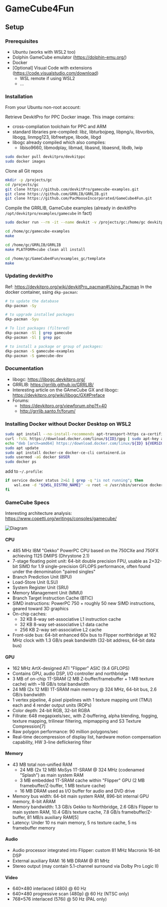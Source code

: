 # GameCube4Fun

## Setup

### Prerequisites

 - Ubuntu (works with WSL2 too)
 - Dolphin GameCube emulator (https://dolphin-emu.org/)
 - Docker
 - [Optional] Visual Code with extensions (https://code.visualstudio.com/download)
   - WSL remote if using WSL2
   - ...  

### Installation

From your Ubuntu non-root account:

Retrieve DevkitPro for PPC Docker image. This image contains:
 - cross-compliation toolchain for PPC and ARM
 - standard libraries pre-compiled: libz, libturbojpeg, libpng/u, libvorbis, libogg, linmpg123, libfreetype, libode, libgd
 - libogc already compiled which also compiles:
   - libiso9660, libmodplay, libmad, libasnd, libaesnd, libdb, lwip

````bash
sudo docker pull devkitpro/devkitppc
sudo docker images
````

Clone all Git repos

````bash
mkdir -p /projects/gc
cd /projects/gc
git clone https://github.com/devkitPro/gamecube-examples.git
git clone https://github.com/GRRLIB/GRRLIB.git
git clone https://github.com/PacMooseIncorporated/GameCube4Fun.git
````

Compile the GRRLIB, GameCube examples (already in devkitPro `/opt/devkitpro/examples/gamecube` in fact)

````bash
sudo docker run --rm -it --name devkit -v /projects/gc:/home/gc devkitpro/devkitppc bash

cd /home/gc/gamecube-examples
make

cd /home/gc/GRRLIB/GRRLIB
make PLATFORM=cube clean all install

cd /home/gc/GameCube4Fun/examples_gc/template
make
````

### Updating devkitPro

Ref: https://devkitpro.org/wiki/devkitPro_pacman#Using_Pacman
In the docker container, ssing `dkp-pacman`:

````bash
# to update the database
dkp-pacman -Sy

# to upgrade installed packages
dkp-pacman -Syu

# To list packages (filtered)
dkp-pacman -Sl | grep gamecube
dkp-pacman -Sl | grep ppc

# to install a package or group of packages:
dkp-pacman -S gamecube-examples
dkp-pacman -S gamecube-dev
````

### Documentation

 - libogc: https://libogc.devkitpro.org/
 - GRRLIB: https://grrlib.github.io/GRRLIB/
 - Interesting article on the GAmeCube GX and libogc: https://devkitpro.org/wiki/libogc/GX#Preface
 - Forums: 
   - https://devkitpro.org/viewforum.php?f=40
   - http://grrlib.santo.fr/forum/ 

### Installing Docker without Docker Desktop on WSL2

````bash
sudo apt install --no-install-recommends apt-transport-https ca-certificates curl gnupg2
curl -fsSL https://download.docker.com/linux/${ID}/gpg | sudo apt-key add -
echo "deb [arch=amd64] https://download.docker.com/linux/${ID} ${VERSION_CODENAME} stable" | sudo tee /etc/apt/sources.list.d/docker.list
sudo apt update
sudo apt install docker-ce docker-ce-cli containerd.io
sudo usermod -aG docker $USER
sudo docker ps 
````

add to `~/.profile`:

````bash
if service docker status 2>&1 | grep -q "is not running"; then
    wsl.exe -d "${WSL_DISTRO_NAME}" -u root -e /usr/sbin/service docker start >/dev/null 2>&1
fi
````

### GameCube Specs

Interesting architecture analysis: https://www.copetti.org/writings/consoles/gamecube/

![Diagram](https://www.copetti.org/images/consoles/gamecube/diagram.16197a0592c42561f8de09770f400e1ffc421267dbca8c662a97a69e53ff8520.png)

#### CPU

 - 485 MHz IBM "Gekko" PowerPC CPU based on the 750CXe and 750FX achieving 1125 DMIPS (Dhrystone 2.1)
 - 7-stage floating point unit: 64-bit double precision FPU, usable as 2×32-bit SIMD for 1.9 single-precision GFLOPS performance, often found under the denomination "paired singles"
 - Branch Prediction Unit (BPU)
 - Load-Store Unit (LSU)
 - System Register Unit (SRU)
 - Memory Management Unit (MMU)
 - Branch Target Instruction Cache (BTIC)
 - SIMD instructions: PowerPC 750 + roughly 50 new SIMD instructions, geared toward 3D graphics
 - On-chip caches:
   - 32 KB 8-way set-associative L1 instruction cache
   - 32 KB 8-way set-associative L1 data cache
   - 256 KB 2-way set-associative L2 cache
 - Front-side bus: 64-bit enhanced 60x bus to Flipper northbridge at 162 MHz clock with 1.3 GB/s peak bandwidth (32-bit address, 64-bit data bus)

#### GPU
 
 - 162 MHz ArtX-designed ATI "Flipper" ASIC (9.4 GFLOPS)
 - Contains GPU, audio DSP, I/O controller and northbridge
 - 3 MB of on-chip 1T-SRAM (2 MB Z-buffer/framebuffer + 1 MB texture cache) with ~18 GB/s total bandwidth
 - 24 MB (2x 12 MB) 1T-SRAM main memory @ 324 MHz, 64-bit bus, 2.6 GB/s bandwidth
 - 1 vertex pipeline, 4 pixel pipelines with 1 texture mapping unit (TMU) each and 4 render output units (ROPs)
 - Color depth: 24-bit RGB, 32-bit RGBA
 - Fillrate: 648 megapixels/sec, with Z-buffering, alpha blending, fogging, texture mapping, trilinear filtering, mipmapping and S3 Texture Compression[7]
 - Raw polygon performance: 90 million polygons/sec
 - Real-time decompression of display list, hardware motion compensation capability, HW 3-line deflickering filter

#### Memory

 - 43 MB total non-unified RAM
   - 24 MB (2x 12 MB) MoSys 1T-SRAM @ 324 MHz (codenamed "Splash") as main system RAM
   - 3 MB embedded 1T-SRAM cache within "Flipper" GPU (2 MB framebuffer/Z-buffer, 1 MB texture cache)
   - 16 MB DRAM used as I/O buffer for audio and DVD drive
 - Memory bus width: 64-bit main system RAM, 896-bit internal GPU memory, 8-bit ARAM
 - Memory bandwidth: 1.3 GB/s Gekko to Northbridge, 2.6 GB/s Flipper to main system RAM, 10.4 GB/s texture cache, 7.8 GB/s framebuffer/Z-buffer, 81 MB/s auxiliary RAM[5]
 - Latency: Under 10 ns main memory, 5 ns texture cache, 5 ns framebuffer memory

#### Audio

 - Audio processor integrated into Flipper: custom 81 MHz Macronix 16-bit DSP
 - External auxiliary RAM: 16 MB DRAM @ 81 MHz
 - Stereo output (may contain 5.1-channel surround via Dolby Pro Logic II)

#### Video

 - 640×480 interlaced (480i) @ 60 Hz
 - 640×480 progressive scan (480p) @ 60 Hz (NTSC only)
 - 768×576 interlaced (576i) @ 50 Hz (PAL only)

